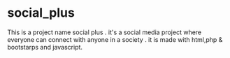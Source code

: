 # social_plus
This is a project name social plus . it's a social media project where everyone can connect with anyone in a society . it is made with html,php &amp; bootstarps and javascript. 
